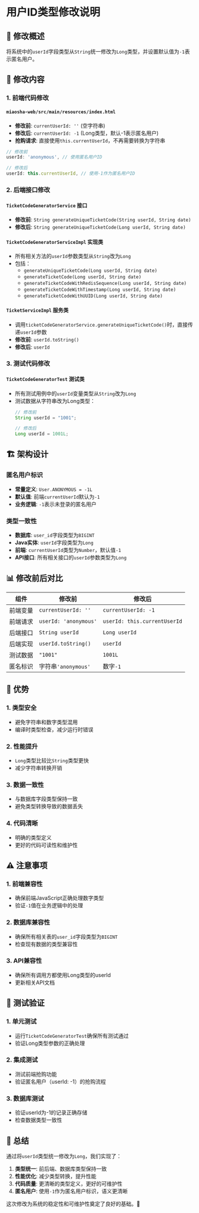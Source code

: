 # 用户ID类型修改说明

## 🎯 修改概述

将系统中的`userId`字段类型从`String`统一修改为`Long`类型，并设置默认值为`-1`表示匿名用户。

## 🔧 修改内容

### 1. 前端代码修改

#### `miaosha-web/src/main/resources/index.html`
- **修改前**: `currentUserId: ''` (空字符串)
- **修改后**: `currentUserId: -1` (Long类型，默认-1表示匿名用户)
- **抢购请求**: 直接使用`this.currentUserId`，不再需要转换为字符串

```javascript
// 修改前
userId: 'anonymous', // 使用匿名用户ID

// 修改后
userId: this.currentUserId, // 使用-1作为匿名用户ID
```

### 2. 后端接口修改

#### `TicketCodeGeneratorService` 接口
- **修改前**: `String generateUniqueTicketCode(String userId, String date)`
- **修改后**: `String generateUniqueTicketCode(Long userId, String date)`

#### `TicketCodeGeneratorServiceImpl` 实现类
- 所有相关方法的`userId`参数类型从`String`改为`Long`
- 包括：
  - `generateUniqueTicketCode(Long userId, String date)`
  - `generateTicketCode(Long userId, String date)`
  - `generateTicketCodeWithRedisSequence(Long userId, String date)`
  - `generateTicketCodeWithTimestamp(Long userId, String date)`
  - `generateTicketCodeWithUUID(Long userId, String date)`

#### `TicketServiceImpl` 服务类
- 调用`ticketCodeGeneratorService.generateUniqueTicketCode()`时，直接传递`userId`参数
- **修改前**: `userId.toString()`
- **修改后**: `userId`

### 3. 测试代码修改

#### `TicketCodeGeneratorTest` 测试类
- 所有测试用例中的`userId`变量类型从`String`改为`Long`
- 测试数据从字符串改为Long类型：
  ```java
  // 修改前
  String userId = "1001";
  
  // 修改后
  Long userId = 1001L;
  ```

## 🏗️ 架构设计

### 匿名用户标识
- **常量定义**: `User.ANONYMOUS = -1L`
- **默认值**: 前端`currentUserId`默认为`-1`
- **业务逻辑**: `-1`表示未登录的匿名用户

### 类型一致性
- **数据库**: `user_id`字段类型为`BIGINT`
- **Java实体**: `userId`字段类型为`Long`
- **前端**: `currentUserId`类型为`Number`，默认值`-1`
- **API接口**: 所有相关接口的`userId`参数类型为`Long`

## 📊 修改前后对比

| 组件 | 修改前 | 修改后 |
|------|--------|--------|
| 前端变量 | `currentUserId: ''` | `currentUserId: -1` |
| 前端请求 | `userId: 'anonymous'` | `userId: this.currentUserId` |
| 后端接口 | `String userId` | `Long userId` |
| 后端实现 | `userId.toString()` | `userId` |
| 测试数据 | `"1001"` | `1001L` |
| 匿名标识 | 字符串`'anonymous'` | 数字`-1` |

## 🚀 优势

### 1. 类型安全
- 避免字符串和数字类型混用
- 编译时类型检查，减少运行时错误

### 2. 性能提升
- `Long`类型比较比`String`类型更快
- 减少字符串转换开销

### 3. 数据一致性
- 与数据库字段类型保持一致
- 避免类型转换导致的数据丢失

### 4. 代码清晰
- 明确的类型定义
- 更好的代码可读性和维护性

## ⚠️ 注意事项

### 1. 前端兼容性
- 确保前端JavaScript正确处理数字类型
- 验证`-1`值在业务逻辑中的处理

### 2. 数据库兼容性
- 确保所有相关表的`user_id`字段类型为`BIGINT`
- 检查现有数据的类型兼容性

### 3. API兼容性
- 确保所有调用方都使用Long类型的userId
- 更新相关API文档

## 🧪 测试验证

### 1. 单元测试
- 运行`TicketCodeGeneratorTest`确保所有测试通过
- 验证Long类型参数的正确处理

### 2. 集成测试
- 测试前端抢购功能
- 验证匿名用户（userId: -1）的抢购流程

### 3. 数据库测试
- 验证userId为-1的记录正确存储
- 检查数据类型一致性

## 📝 总结

通过将`userId`类型统一修改为`Long`，我们实现了：

1. **类型统一**: 前后端、数据库类型保持一致
2. **性能优化**: 减少类型转换，提升性能
3. **代码质量**: 更清晰的类型定义，更好的可维护性
4. **匿名用户**: 使用`-1`作为匿名用户标识，语义更清晰

这次修改为系统的稳定性和可维护性奠定了良好的基础。🎉
